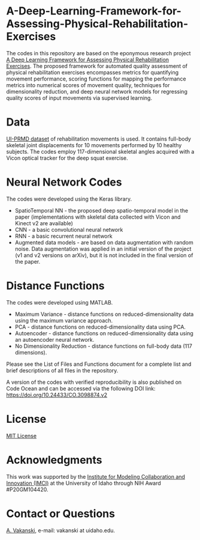 # A-Deep-Learning-Framework-for-Assessing-Physical-Rehabilitation-Exercises

The codes in this repository are based on the eponymous research project <a href="https://arxiv.org/abs/1901.10435">A Deep Learning Framework for Assessing Physical Rehabilitation Exercises</a>. The proposed framework for automated quality assessment of physical rehabilitation exercises encompasses metrics for quantifying movement performance, scoring functions for mapping the performance metrics into numerical scores of movement quality, techniques for dimensionality reduction, and deep neural network models for regressing quality scores of input movements via supervised learning. 

# Data
<a href="https://www.webpages.uidaho.edu/ui-prmd/">UI-PRMD dataset</a> of rehabilitation movements is used. It contains full-body skeletal joint displacements for 10 movements performed by 10 healthy subjects. The codes employ 117-dimensional skeletal angles acquired with a Vicon optical tracker for the deep squat exercise. 

# Neural Network Codes
The codes were developed using the Keras library.
* SpatioTemporal NN - the proposed deep spatio-temporal model in the paper (implementations with skeletal data collected with Vicon and Kinect v2 are available)
* CNN - a basic convolutional neural network
* RNN - a basic recurrent neural network
* Augmented data models - are based on data augmentation with random noise. Data augmentation was applied in an initial version of the project (v1 and v2 versions on arXiv), but it is not included in the final version of the paper.

# Distance Functions
The codes were developed using MATLAB.
* Maximum Variance - distance functions on reduced-dimensionality data using the maximum variance approach.
* PCA - distance functions on reduced-dimensionality data using PCA.
* Autoencoder - distance functions on reduced-dimensionality data using an autoencoder neural network.
* No Dimensionality Reduction - distance functions on full-body data (117 dimensions).

Please see the List of Files and Functions document for a complete list and brief descriptions of all files in the repository. 

A version of the codes with verified reproducibility is also published on Code Ocean and can be accessed via the following DOI link: <a href="https://doi.org/10.24433/CO.3098874.v2">https://doi.org/10.24433/CO.3098874.v2</a>

# License
<a href="License - MIT.txt">MIT License</a>

# Acknowledgments
This work was supported by the <a href="https://imci.uidaho.edu/get-involved/about-cmci/">Institute for Modeling Collaboration and Innovation (IMCI)</a> at the University of Idaho through NIH Award #P20GM104420.

# Contact or Questions
<a href="https://www.webpages.uidaho.edu/vakanski/">A. Vakanski</a>, e-mail: vakanski at uidaho.edu.

